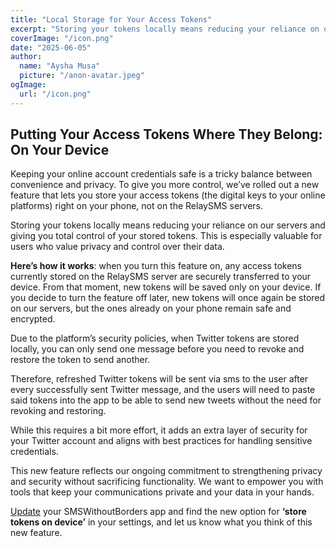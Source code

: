```yaml
---
title: "Local Storage for Your Access Tokens"
excerpt: "Storing your tokens locally means reducing your reliance on our servers and minimizing the risk of your sensitive account information being exposed."
coverImage: "/icon.png"
date: "2025-06-05"
author:
  name: "Aysha Musa"
  picture: "/anon-avatar.jpeg"
ogImage:
  url: "/icon.png"
---
```


## Putting Your Access Tokens Where They Belong: On Your Device

Keeping your online account credentials safe is a tricky balance between convenience and privacy. To give you more control, we’ve rolled out a new feature that lets you store your access tokens (the digital keys to your online platforms) right on your phone, not on the RelaySMS servers.

Storing your tokens locally means reducing your reliance on our servers and giving you total control of your stored tokens. This is especially valuable for users who value privacy and control over their data.

**Here’s how it works**: when you turn this feature on, any access tokens currently stored on the RelaySMS server are securely transferred to your device. From that moment, new tokens will be saved only on your device.
If you decide to turn the feature off later, new tokens will once again be stored on our servers, but the ones already on your phone remain safe and encrypted.

Due to the platform’s security policies, when Twitter tokens are stored locally, you can only send one message before you need to revoke and restore the token to send another.

Therefore, refreshed Twitter tokens will be sent via sms to the user after every successfully sent Twitter message, and the users will need to paste said tokens into the app to be able to send new tweets without the need for revoking and restoring.

While this requires a bit more effort, it adds an extra layer of security for your Twitter account and aligns with best practices for handling sensitive credentials.

This new feature reflects our ongoing commitment to strengthening privacy and security without sacrificing functionality. We want to empower you with tools that keep your communications private and your data in your hands.

[Update](https://play.google.com/store/apps/details?id=com.afkanerd.sw0b) your SMSWithoutBorders app and find the new option for **‘store tokens on device’** in your settings, and let us know what you think of this new feature.
